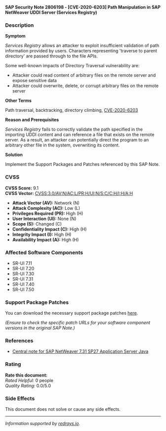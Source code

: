 **SAP Security Note 2806198 - [CVE-2020-6203] Path Manipulation in SAP NetWeaver UDDI Server (Services Registry)**

### Description

**Symptom**

*Services Registry* allows an attacker to exploit insufficient validation of path information provided by users. Characters representing 'traverse to parent directory' are passed through to the file APIs.

Some well-known impacts of Directory Traversal vulnerability are:
- Attacker could read content of arbitrary files on the remote server and expose sensitive data
- Attacker could overwrite, delete, or corrupt arbitrary files on the remote server

**Other Terms**

Path traversal, backtracking, directory climbing, [CVE-2020-6203](https://cve.mitre.org/cgi-bin/cvename.cgi?name=CVE-2020-6203)

**Reason and Prerequisites**

*Services Registry* fails to correctly validate the path specified in the importing UDDI content and can reference a file that exists on the remote server. As a result, an attacker can potentially direct the program to an arbitrary other file in the system, overwriting its content.

**Solution**

Implement the Support Packages and Patches referenced by this SAP Note.

### CVSS

**CVSS Score:** 9.1  
**CVSS Vector:** [CVSS:3.0/AV:N/AC:L/PR:H/UI:N/S:C/C:H/I:H/A:H](https://www.first.org/cvss/calculator/3.0#CVSS:3.0/AV:N/AC:L/PR:H/UI:N/S:C/C:H/I:H/A:H)

- **Attack Vector (AV):** Network (N)
- **Attack Complexity (AC):** Low (L)
- **Privileges Required (PR):** High (H)
- **User Interaction (UI):** None (N)
- **Scope (S):** Changed (C)
- **Confidentiality Impact (C):** High (H)
- **Integrity Impact (I):** High (H)
- **Availability Impact (A):** High (H)

### Affected Software Components

- SR-UI 7.11
- SR-UI 7.20
- SR-UI 7.30
- SR-UI 7.31
- SR-UI 7.40
- SR-UI 7.50

### Support Package Patches

You can download the necessary support package patches [here](https://me.sap.com/sap/support/swdc/notes?cvnr=01200615320200013155&support_package=SP009&patch_level=000004).

*(Ensure to check the specific patch URLs for your software component versions in the original SAP Note.)*

### References

- [Central note for SAP NetWeaver 7.31 SP27 Application Server Java](https://me.sap.com/notes/2924750)
  
### Rating

**Rate this document:**  
*Rated Helpful:* 0 people  
*Quality Rating:* 0.0/5.0

### Side Effects

This document does not solve or cause any side effects.

---

*Information supported by [redrays.io](https://redrays.io).*